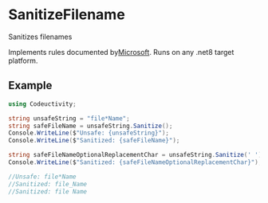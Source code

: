 ﻿# SanitizeFilename

Sanitizes filenames

Implements rules documented by[Microsoft](https://docs.microsoft.com/en-us/windows/win32/fileio/naming-a-file#naming-conventions). Runs on any .net8 target platform.

## Example

```csharp
using Codeuctivity;

string unsafeString = "file*Name";
string safeFileName = unsafeString.Sanitize();
Console.WriteLine($"Unsafe: {unsafeString}");
Console.WriteLine($"Sanitized: {safeFileName}");

string safeFileNameOptionalReplacementChar = unsafeString.Sanitize(' ');
Console.WriteLine($"Sanitized: {safeFileNameOptionalReplacementChar}");

//Unsafe: file*Name
//Sanitized: file_Name
//Sanitized: file Name
```